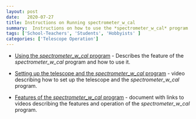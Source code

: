 ```yaml
---
layout: post
date:   2020-07-27
title: Instructions on Running spectrometer_w_cal
summary:  Instructions on how to use the *spectrometer_w_cal* program
tags: ['School-Teachers', 'Students', 'Hobbyists' ]
categories: ['Telescope Operation'] 
---
```


+ [Using the *spectrometer_w_cal* program](http://wvurail.org/dspira-lessons/HornOperation_runningSpectrometer) - Describes the feature of the *spectrometer_w_cal* program and how to use it.

+ [Setting up the telescope and the *spectrometer_w_cal* program](http://wvurail.org/dspira-lessons/) - video describing how to set up the telescope and the *spectrometer_w_cal* program.

+ [Features of the *spectrometer_w_cal* program](http://wvurail.org/dspira-lessons/HornOperation_spectrometer_description) - document with links to videos describing the features and operation of the *spectrometer_w_cal* program.
